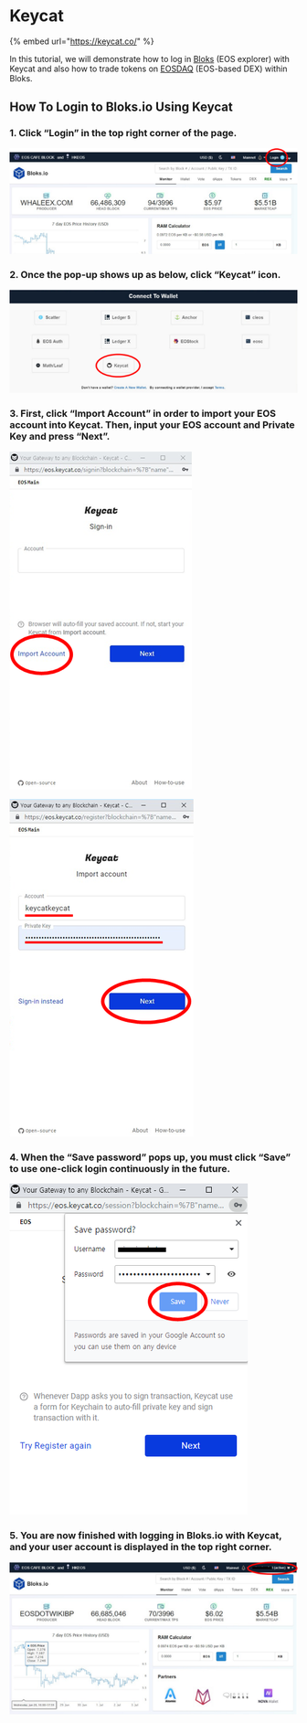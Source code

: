 # Keycat



{% embed url="https://keycat.co/" %}



In this tutorial, we will demonstrate how to log in [Bloks](https://bloks.io/) \(EOS explorer\) with Keycat and also how to trade tokens on [EOSDAQ](https://eosdaq.com/) \(EOS-based DEX\) within Bloks.

## How To Login to Bloks.io Using Keycat

### 1. Click “Login” in the top right corner of the page.

![](../../.gitbook/assets/image%20%2870%29.png)

### 2. Once the pop-up shows up as below, click “Keycat” icon.

![](../../.gitbook/assets/image%20%28128%29.png)

### 3. First, click “Import Account” in order to import your EOS account into Keycat. Then, input your EOS account and Private Key and press “Next”.

![](../../.gitbook/assets/image%20%284%29.png)

![](../../.gitbook/assets/image%20%2882%29.png)

### 4. When the “Save password” pops up, you must click “Save” to use one-click login continuously in the future.

![](../../.gitbook/assets/image%20%2831%29.png)

### 5. You are now finished with logging in Bloks.io with Keycat, and your user account is displayed in the top right corner.

![](../../.gitbook/assets/image%20%2838%29.png)



